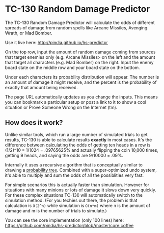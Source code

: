 # TC-130 Random Damage Predictor

The TC-130 Random Damage Predictor will calculate the odds of different spreads of damage 
from random spells like Arcane Missiles, Avenging Wrath, or Mad Bomber.

Use it live here: http://pindia.github.io/hs-predictor

On the top row, input the amount of random damage coming from sources that target enemies only (e.g. Arcane Missiles> on the 
left and the amount that target all characters (e.g. Mad Bomber) on the right. Input the enemy board state on the middle row
and your board state on the bottom.

Under each characters its probability distribution will appear. The number is an amount of damage it might receive, and the 
percent is the probability of exactly that amount being received.

The page URL automatically updates as you change the inputs. This means you can bookmark a particular setup or post a link to it
to show a cool situation or Prove Someone Wrong on the Internet (tm).

## How does it work?

Unlike similar tools, which run a large number of simulated trials to get results, TC-130 is able to calculate results **exactly** in most cases. It's the
difference between calculating the odds of getting ten heads in a row is (1/2)^10 = 1/1024 = .09765625% and actually flipping the coin 10,000 times, getting 9 
heads, and saying the odds are 9/10000 = .09%.

Internally it uses a recursive algorithm that is conceptually similar to drawing a [probability tree](http://www.onlinemathlearning.com/image-files/cliprob52.gif).
Combined with a super-optimized undo system, it's able to multiply and sum the odds of all the possiblities very fast.

For simple scenarios this is actually faster than simulation. However for situations with many minions or lots of damage it slows down very quickly. For these
complex situations TC-130 will automatically switch to the simulation method. (For you techies out there, the problem is that calculation is `O(2^n)` while
simulation is `O(n*m)` where n is the amount of damage and m is the number of trials to simulate.)

You can see the core implementation (only 100 lines) here: https://github.com/pindia/hs-predictor/blob/master/core.coffee